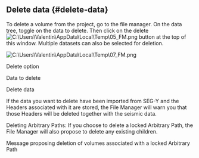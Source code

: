 ## Delete data {#delete-data}

To delete a volume from the project, go to the file manager. On the data tree, toggle on the data to delete. Then click on the delete ![C:\Users\Valentin\AppData\Local\Temp\05_FM.png](C:\Temp\Gitbook3\export\assets\cusersvalentinappdatalocaltem.png) button at the top of this window. Multiple datasets can also be selected for deletion.

![C:\Users\Valentin\AppData\Local\Temp\07_FM.png](C:\Temp\Gitbook3\export\assets\cusersvalentinappdatalocaltem.png)

Delete option

Data to delete

Delete data

If the data you want to delete have been imported from SEG-Y and the Headers associated with it are stored, the File Manager will warn you that those Headers will be deleted together with the seismic data.

Deleting Arbitrary Paths: If you choose to delete a locked Arbitrary Path, the File Manager will also propose to delete any existing children.

Message proposing deletion of volumes associated with a locked Arbitrary Path